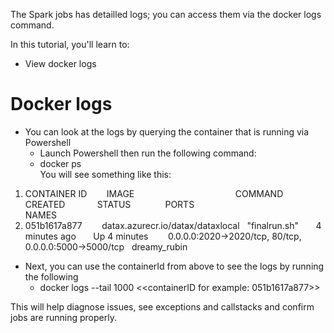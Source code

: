 The Spark jobs has detailled logs; you can access them via the docker logs command.

In this tutorial, you'll learn to:
 - View docker logs

# Docker logs
 - You can look at the logs by querying the container that is running via Powershell
   - Launch Powershell then run the following command:
    - docker ps <br/>
     You will see something like this:

1) CONTAINER ID        IMAGE                                         COMMAND             CREATED             STATUS              PORTS                                                    NAMES
2) 051b1617a877        datax.azurecr.io/datax/dataxlocal   "finalrun.sh"       4 minutes ago       Up 4 minutes        0.0.0.0:2020->2020/tcp, 80/tcp, 0.0.0.0:5000->5000/tcp   dreamy_rubin

  - Next, you can use the containerId from above to see the logs by running the following
    - docker logs --tail 1000 <<containerID for example: 051b1617a877>>

This will help diagnose issues, see exceptions and callstacks and confirm jobs are running properly.